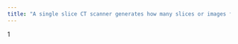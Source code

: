 ```yaml
---
title: "A single slice CT scanner generates how many slices or images for each 360 degree rotation of the x ray tube?"
---
```

1

